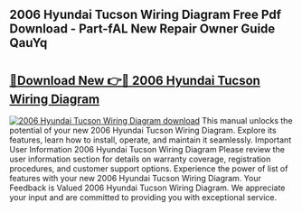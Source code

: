 ## 2006 Hyundai Tucson Wiring Diagram Free Pdf Download - Part-fAL New Repair Owner Guide QauYq

# <h2><a href="http://dfi1mb.blite.top/?on=2006+Hyundai+Tucson+Wiring+Diagram">🔗Download New 👉🔴 2006 Hyundai Tucson Wiring Diagram</a></h2>

[![2006 Hyundai Tucson Wiring Diagram download](https://i.imgur.com/lujVjoI.png)](http://dfi1mb.blite.top/?on=2006+Hyundai+Tucson+Wiring+Diagram)
This manual unlocks the potential of your new 2006 Hyundai Tucson Wiring Diagram. Explore its features, learn how to install, operate, and maintain it seamlessly. Important User Information 2006 Hyundai Tucson Wiring Diagram Please review the user information section for details on warranty coverage, registration procedures, and customer support options. Experience the power of list of features with your new 2006 Hyundai Tucson Wiring Diagram. Your Feedback is Valued 2006 Hyundai Tucson Wiring Diagram. We appreciate your input and are committed to providing you with exceptional service.
